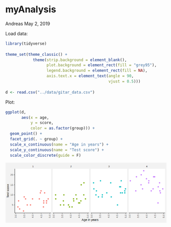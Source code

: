 myAnalysis
================
Andreas
May 2, 2019

Load data:

``` r
library(tidyverse)

theme_set(theme_classic() +
            theme(strip.background = element_blank(),
                  plot.background = element_rect(fill = "grey95"),
                  legend.background = element_rect(fill = NA),
                  axis.text.x = element_text(angle = 90,
                                             vjust = 0.5)))

d <- read.csv("../data/gitar_data.csv")
```

Plot:

``` r
ggplot(d,
       aes(x = age,
           y = score,
           color = as.factor(group))) +
  geom_point() +
  facet_grid(. ~ group) +
  scale_x_continuous(name = "Age in years") +
  scale_y_continuous(name = "Test score") +
  scale_color_discrete(guide = F)
```

![](gitar_analysis_files/figure-markdown_github/unnamed-chunk-2-1.png)
